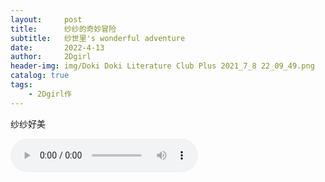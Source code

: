 ```yaml
---
layout:     post
title:      纱纱的奇妙冒险
subtitle:   纱世里's wonderful adventure
date:       2022-4-13
author:     2Dgirl
header-img: img/Doki Doki Literature Club Plus 2021_7_8 22_09_49.png
catalog: true
tags:
    - 2Dgirl作
---
```

纱纱好美


<audio src="/img/DNH.m4a" loop="loop" controls="controls" autoplay="autoplay">

</audio>

